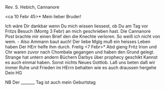 
Rev. S. Hebich, Cannanore

 <ca 10 Febr 45>*
Mein lieber Bruder!

Ich wäre Dir dankbar wenn Du mich wissen liessest, ob Du am Tag vor Fritzs Besuch (Montg 3 Febr) an mich geschrieben hast. Die Cannanore Post brachte mir einen Brief den die Knechte verloren. So weiß ich nicht von wem. - Also Ammann baut auch! Der liebe Mglg muß ein heisses Leben haben Der HErr helfe ihm durch. Freitg <7 Febr>* Abd gieng Fritz Irion und Chr waren zuvor nach Chombala gegangen und haben den Grund gelegt. Strange hat untern andern Büchern Darbys über prophecy geschikt Kannst es auch einmal haben. Sonst nichts Neues Gottlob. Laß uns beten daß wir immer Ruhe und Frieden im HErrn behalten wie es auch draussen hergehe
 Dein HG

NB Der _______ Tag ist auch mein Geburtstag


